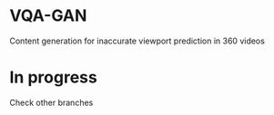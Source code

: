 # VQA-GAN
Content generation for inaccurate viewport prediction in 360 videos

# In progress
Check other branches
